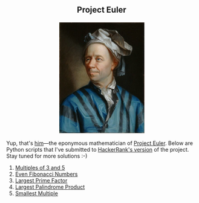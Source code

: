 ## <p align="center">Project Euler</p>

<p align="center"><img src="Leonhard_Euler.jpg" width="225"></p>

Yup, that's [him](https://en.wikipedia.org/wiki/Leonhard_Euler)&mdash;the eponymous mathematician of [Project Euler](https://projecteuler.net). Below are Python scripts that I've submitted to [HackerRank's version](https://www.hackerrank.com/contests/projecteuler/challenges) of the project. Stay tuned for more solutions :-)

1. [Multiples of 3 and 5](/solutions/001_multiples_of_3_and_5.py)
2. [Even Fibonacci Numbers](/solutions/002_even_fibonacci_numbers.py)
3. [Largest Prime Factor](/solutions/003_largest_prime_factor.py)
4. [Largest Palindrome Product](/solutions/004_largest_palindrome_product.py)
5. [Smallest Multiple](/solutions/005_smallest_multiple.py)